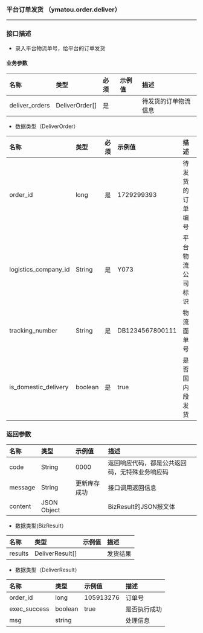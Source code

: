 ### 平台订单发货 （ymatou.order.deliver）

---

### 接口描述

* 录入平台物流单号，给平台的订单发货

#### 业务参数


| 名称 | 类型 | 必须 | 示例值 | 描述 |
| :--- | :--- | :--- | :--- | :--- |
| deliver_orders |DeliverOrder[] | 是 |  |待发货的订单物流信息 |

* 数据类型（DeliverOrder）

| 名称 | 类型 | 必须 | 示例值 | 描述 |
| :--- | :--- | :--- | :--- | :--- |
| order_id | long | 是 | 1729299393 | 待发货的订单编号 |
| logistics_company\_id | String | 是 | Y073 | 平台物流公司标识 |
| tracking_number | String | 是 | DB1234567800111 | 物流面单号 |
| is_domestic_delivery | boolean | 是 | true | 是否国内段发货 |


### 返回参数

| 名称 | 类型 | 示例值 | 描述 |
| :--- | :--- | :--- | :--- |
| code | String | 0000 | 返回响应代码，都是公共返回码，无特殊业务响应码 |
| message | String | 更新库存成功 | 接口调用返回信息 |
| content | JSON Object |  | BizResult的JSON报文体 |

* 数据类型(BizResult）

| 名称 | 类型 | 示例值 | 描述 |
| :--- | :--- | :--- | :--- |
| results | DeliverResult[] |  | 发货结果 |

* 数据类型（DeliverResult）

| 名称 | 类型 | 示例值 | 描述 |
| :--- | :--- | :--- | :--- |
| order_id | long | 105913276 | 订单号 |
| exec_success | boolean | true | 是否执行成功 |
| msg | string |  | 处理信息 |
